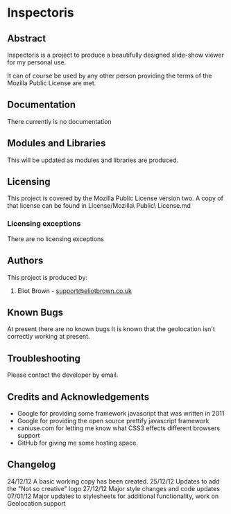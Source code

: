 Inspectoris
=========

Abstract
--------
Inspectoris is a project to produce a beautifully designed slide-show viewer for my personal use.

It can of course be used by any other person providing the terms of the Mozilla Public License are met.


Documentation
-------------
There currently is no documentation

Modules and Libraries
---------------------
This will be updated as modules and libraries are produced.

Licensing
---------
This project is covered by the Mozilla Public License version two. A copy of that license can be found in License/Mozilla\ Public\ License.md

### Licensing exceptions
There are no licensing exceptions

Authors
-------
This project is produced by:

1. Eliot Brown - <support@eliotbrown.co.uk>

Known Bugs
----------
At present there are no known bugs
It is known that the geolocation isn't correctly working at present.

Troubleshooting
---------------
Please contact the developer by email.

Credits and Acknowledgements
----------------------------
* Google for providing some framework javascript that was written in 2011
* Google for providing the open source prettify javascript framework
* caniuse.com for letting me know what CSS3 effects different browsers support
* GitHub for giving me some hosting space.

Changelog
---------
24/12/12 A basic working copy has been created.
25/12/12 Updates to add the "Not so creative" logo
27/12/12 Major style changes and code updates
07/01/12 Major updates to stylesheets for additional functionality, work on Geolocation support
